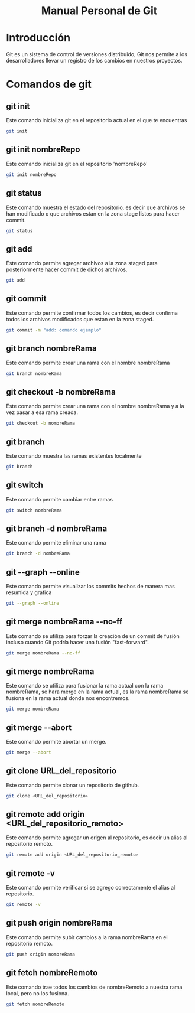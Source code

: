 <h1 style="text-align: center;">Manual Personal de Git</h1>

# Introducción
Git es un sistema de control de versiones distribuido, Git nos permite a los desarrolladores llevar un registro de los cambios en nuestros proyectos.
# Comandos de git
## git init
Este comando inicializa git en el repositorio actual en el que te encuentras
```bash
git init
```
## git init nombreRepo
Este comando inicializa git en el repositorio 'nombreRepo'
```bash
git init nombreRepo
```
## git status
Este comando muestra el estado del repositorio, es decir que archivos se han modificado o que archivos estan en la zona stage listos para hacer commit.
```bash
git status
```
## git add
Este comando permite agregar archivos a la zona staged para posteriormente hacer commit de dichos archivos.
```bash
git add
```
## git commit
Este comando permite confirmar todos los cambios, es decir confirma todos los archivos modificados que estan en la zona staged.
```bash
git commit -m "add: comando ejemplo"
```
## git branch nombreRama
Este comando permite crear una rama con el nombre nombreRama
```bash
git branch nombreRama
```
## git checkout -b nombreRama
Este comando permite crear una rama con el nombre nombreRama y a la vez pasar a esa rama creada.
```bash
git checkout -b nombreRama
```
## git branch
Este comando muestra las ramas existentes localmente
```bash
git branch 
```
## git switch
Este comando permite cambiar entre ramas
```bash
git switch nombreRama
```
## git branch -d nombreRama
Este comando permite eliminar una rama
```bash
git branch -d nombreRama
```
## git --graph --online
Este comando permite visualizar los commits hechos de manera mas resumida y grafica
```bash
git --graph --online
```
## git merge  nombreRama --no-ff
Este comando se utiliza para forzar la creación de un commit de fusión incluso cuando Git podría hacer una fusión "fast-forward".
```bash
git merge nombreRama --no-ff
```
## git merge nombreRama
Este comando se utiliza para fusionar la rama actual con la rama nombreRama, se hara merge en la rama actual, es la rama nombreRama se fusiona en la rama actual donde nos encontremos.
```bash
git merge nombreRama
```
## git merge --abort
Este comando permite abortar un merge.
```bash
git merge --abort
```
## git clone URL_del_repositorio
Este comando permite clonar un repositorio de github.
```bash
git clone <URL_del_repositorio>
```
## git remote add origin <URL_del_repositorio_remoto>
Este comando permite agregar un origen al repositorio, es decir un alias al repositorio remoto.
```bash
git remote add origin <URL_del_repositorio_remoto>
```
## git remote -v
Este comando permite verificar si se agrego correctamente el alias al repositorio.
```bash
git remote -v
```
## git push origin nombreRama
Este comando permite subir cambios a la rama nombreRama en el repositorio remoto.
```bash
git push origin nombreRama
```
## git fetch nombreRemoto
Este comando trae todos los cambios de nombreRemoto a nuestra rama local, pero no los fusiona.
```bash
git fetch nombreRemoto
```

